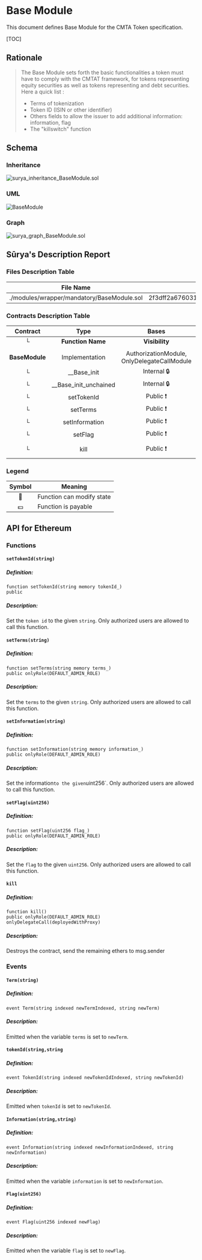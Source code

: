 # Base Module

This document defines Base Module for the CMTA Token specification.

[TOC]

## Rationale

> The Base Module sets forth the basic functionalities a token must have to comply with the CMTAT framework, for tokens representing equity securities as well as tokens representing and debt securities. Here a quick list :
>
> - Terms of tokenization
> - Token ID (ISIN or other identifier) 
> - Others fields to allow the issuer to add additional information: information, flag
> - The "killswitch" function

## Schema

### Inheritance

![surya_inheritance_BaseModule.sol](../../schema/surya_inheritance/surya_inheritance_BaseModule.sol.png)

### UML

![BaseModule](../../schema/sol2uml/mandatory/BaseModule.svg)

### Graph

![surya_graph_BaseModule.sol](../../schema/surya_graph/surya_graph_BaseModule.sol.png)

## Sūrya's Description Report

### Files Description Table


| File Name                                  | SHA-1 Hash                               |
| ------------------------------------------ | ---------------------------------------- |
| ./modules/wrapper/mandatory/BaseModule.sol | 2f3dff2a6760314b7469f2c1e95edc2a73709359 |


### Contracts Description Table


|    Contract    |         Type          |                    Bases                    |                |                           |
| :------------: | :-------------------: | :-----------------------------------------: | :------------: | :-----------------------: |
|       └        |   **Function Name**   |               **Visibility**                | **Mutability** |       **Modifiers**       |
|                |                       |                                             |                |                           |
| **BaseModule** |    Implementation     | AuthorizationModule, OnlyDelegateCallModule |                |                           |
|       └        |      __Base_init      |                 Internal 🔒                  |       🛑        |     onlyInitializing      |
|       └        | __Base_init_unchained |                 Internal 🔒                  |       🛑        |     onlyInitializing      |
|       └        |      setTokenId       |                  Public ❗️                   |       🛑        |         onlyRole          |
|       └        |       setTerms        |                  Public ❗️                   |       🛑        |         onlyRole          |
|       └        |    setInformation     |                  Public ❗️                   |       🛑        |         onlyRole          |
|       └        |        setFlag        |                  Public ❗️                   |       🛑        |         onlyRole          |
|       └        |         kill          |                  Public ❗️                   |       🛑        | onlyRole onlyDelegateCall |


### Legend

| Symbol | Meaning                   |
| :----: | ------------------------- |
|   🛑    | Function can modify state |
|   💵    | Function is payable       |



## API for Ethereum

### Functions

#### `setTokenId(string)`

##### Definition:

```solidity
function setTokenId(string memory tokenId_) 
public
```

##### Description:

Set the `token id` to the given `string`.
Only authorized users are allowed to call this function.

#### `setTerms(string)`

##### Definition:

```solidity
function setTerms(string memory terms_) 
public onlyRole(DEFAULT_ADMIN_ROLE)
```

##### Description:

Set the `terms` to the given `string`.
Only authorized users are allowed to call this function.

#### `setInformation(string)`

##### Definition:

```solidity
function setInformation(string memory information_) 
public onlyRole(DEFAULT_ADMIN_ROLE) 
```

##### Description:

Set the information` to the given `uint256`.
Only authorized users are allowed to call this function.

#### `setFlag(uint256)`

##### Definition:

```solidity
function setFlag(uint256 flag_) 
public onlyRole(DEFAULT_ADMIN_ROLE)
```

##### Description:

Set the `flag` to the given `uint256`.
Only authorized users are allowed to call this function.

#### `kill`

##### Definition:

```solidity
function kill()
public onlyRole(DEFAULT_ADMIN_ROLE) onlyDelegateCall(deployedWithProxy)
```

##### Description:

Destroys the contract, send the remaining ethers to msg.sender

### Events

#### `Term(string)`

##### Definition:

```solidity
event Term(string indexed newTermIndexed, string newTerm)
```

##### Description:

Emitted when the variable `terms` is set to `newTerm`.

#### `tokenId(string,string`

##### Definition:

```solidity
event TokenId(string indexed newTokenIdIndexed, string newTokenId)
```

##### Description:

Emitted when `tokenId` is set to `newTokenId`.

#### `Information(string,string)`

##### Definition:

```solidity
event Information(string indexed newInformationIndexed, string newInformation)
```

##### Description:

Emitted when the variable `information` is set to `newInformation`.

#### `Flag(uint256)`

##### Definition:

```solidity
event Flag(uint256 indexed newFlag)
```

##### Description:

Emitted when the variable `flag` is set to `newFlag`.
